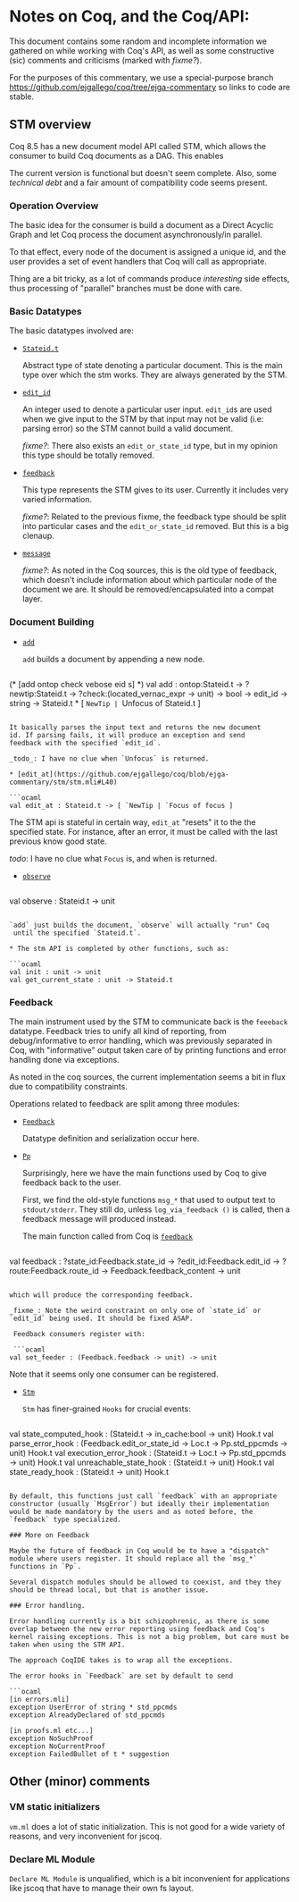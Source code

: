 # Notes on Coq, and the Coq/API:

This document contains some random and incomplete information we
gathered on while working with Coq's API, as well as some constructive
(sic) comments and criticisms (marked with _fixme?_).

For the purposes of this commentary, we use a special-purpose branch
https://github.com/ejgallego/coq/tree/ejga-commentary so links to code
are stable.

## STM overview

Coq 8.5 has a new document model API called STM, which allows the
consumer to build Coq documents as a DAG. This enables

The current version is functional but doesn't seem complete. Also,
some _technical debt_ and a fair amount of compatibility code seems present.

### Operation Overview

The basic idea for the consumer is build a document as a Direct
Acyclic Graph and let Coq process the document asynchronously/in
parallel.

To that effect, every node of the document is assigned a unique id,
and the user provides a set of event handlers that Coq will call as
appropriate.

Thing are a bit tricky, as a lot of commands produce _interesting_
side effects, thus processing of "parallel" branches must be done with
care.

### Basic Datatypes

The basic datatypes involved are:

* [`Stateid.t`](https://github.com/ejgallego/coq/blob/ejga-commentary/lib/stateid.mli)

  Abstract type of state denoting a particular document. This is the
  main type over which the stm works. They are always generated by the STM.

* [`edit_id`](https://github.com/ejgallego/coq/blob/ejga-commentary/lib/feedback.mli#L30-33)

  An integer used to denote a particular user input. `edit_id`s are
  used when we give input to the STM by that input may not be valid
  (i.e: parsing error) so the STM cannot build a valid document.

  _fixme?_: There also exists an `edit_or_state_id` type, but in my
  opinion this type should be totally removed.

* [`feedback`](https://github.com/ejgallego/coq/blob/ejga-commentary/lib/feedback.mli#L37-63)

  This type represents the STM gives to its user. Currently it includes very varied information.

  _fixme?_: Related to the previous fixme, the feedback type should be
  split into particular cases and the `edit_or_state_id` removed. But
  this is a big clenaup.

* [`message`]((https://github.com/ejgallego/coq/blob/ejga-commentary/lib/feedback.mli#L12-22))

  _fixme?_: As noted in the Coq sources, this is the old type of
  feedback, which doesn't include information about which particular
  node of the document we are. It should be removed/encapsulated into
  a compat layer.

### Document Building

* [`add`](https://github.com/ejgallego/coq/blob/ejga-commentary/stm/stm.mli#L22-24)

  `add` builds a document by appending a new node.

   ```ocaml
(* [add ontop check vebose eid s] *)
val add : ontop:Stateid.t -> ?newtip:Stateid.t -> ?check:(located_vernac_expr -> unit) ->
  bool -> edit_id -> string ->
    Stateid.t * [ `NewTip | `Unfocus of Stateid.t ]
   ```

   It basically parses the input text and returns the new document
   id. If parsing fails, it will produce an exception and send
   feedback with the specified `edit_id`.

   _todo_: I have no clue when `Unfocus` is returned.

* [edit_at](https://github.com/ejgallego/coq/blob/ejga-commentary/stm/stm.mli#L40)

   ```ocaml
val edit_at : Stateid.t -> [ `NewTip | `Focus of focus ]
   ```

   The STM api is stateful in certain way, `edit_at` "resets" it to
   the the specified state. For instance, after an error, it must be
   called with the last previous know good state.

   _todo_: I have no clue what `Focus` is, and when is returned.

* [`observe`](https://github.com/ejgallego/coq/blob/ejga-commentary/stm/stm.mli#L45)

   ```ocaml
val observe : Stateid.t -> unit
   ```

   `add` just builds the document, `observe` will actually "run" Coq
    until the specified `Stateid.t`.

* The stm API is completed by other functions, such as:

   ```ocaml
val init : unit -> unit
val get_current_state : unit -> Stateid.t
   ```

### Feedback

The main instrument used by the STM to communicate back is the
`feeeback` datatype. Feedback tries to unify all kind of reporting,
from debug/informative to error handling, which was previously
separated in Coq, with "informative" output taken care of by printing
functions and error handling done via exceptions.

As noted in the coq sources, the current implementation seems a bit in
flux due to compatibility constraints.

Operations related to feedback are split among three modules:

* [`Feedback`](https://github.com/ejgallego/coq/blob/ejga-commentary/lib/feedback.mli)

  Datatype definition and serialization occur here.

* [`Pp`](https://github.com/ejgallego/coq/blob/ejga-commentary/lib/pp.mli#L164)

  Surprisingly, here we have the main functions used by Coq to give
  feedback back to the user.

  First, we find the old-style functions `msg_*` that used to output
  text to `stdout/stderr`. They still do, unless `log_via_feedback
  ()` is called, then a feedback message will produced instead.

  The main function called from Coq is
  [`feedback`](https://github.com/ejgallego/coq/blob/ejga-commentary/lib/pp.mli#L175-178)

  ```ocaml
val feedback :
  ?state_id:Feedback.state_id -> ?edit_id:Feedback.edit_id ->
  ?route:Feedback.route_id -> Feedback.feedback_content -> unit
  ```

  which will produce the corresponding feedback.

  _fixme_: Note the weird constraint on only one of `state_id` or
  `edit_id` being used. It should be fixed ASAP.

   Feedback consumers register with:

   ```ocaml
val set_feeder : (Feedback.feedback -> unit) -> unit
   ```

   Note that it seems only one consumer can be registered.

* [`Stm`](https://github.com/ejgallego/coq/blob/ejga-commentary/stm/stm.mli#L97)

  `Stm` has finer-grained `Hooks` for crucial events:

   ```ocaml
val state_computed_hook    : (Stateid.t -> in_cache:bool -> unit) Hook.t
val parse_error_hook       : (Feedback.edit_or_state_id -> Loc.t -> Pp.std_ppcmds -> unit) Hook.t
val execution_error_hook   : (Stateid.t -> Loc.t -> Pp.std_ppcmds -> unit) Hook.t
val unreachable_state_hook : (Stateid.t -> unit) Hook.t
val state_ready_hook       : (Stateid.t -> unit) Hook.t
   ```

   By default, this functions just call `feedback` with an appropriate
   constructor (usually `MsgError`) but ideally their implementation
   would be made mandatory by the users and as noted before, the
   `feedback` type specialized.

### More on Feedback

Maybe the future of feedback in Coq would be to have a "dispatch"
module where users register. It should replace all the `msg_*`
functions in `Pp`.

Several dispatch modules should be allowed to coexist, and they they
should be thread local, but that is another issue.

### Error handling.

Error handling currently is a bit schizophrenic, as there is some
overlap between the new error reporting using feedback and Coq's
kernel raising exceptions. This is not a big problem, but care must be
taken when using the STM API.

The approach CoqIDE takes is to wrap all the exceptions.

The error hooks in `Feedback` are set by default to send 

```ocaml
[in errors.mli]
exception UserError of string * std_ppcmds
exception AlreadyDeclared of std_ppcmds

[in proofs.ml etc...]
exception NoSuchProof
exception NoCurrentProof
exception FailedBullet of t * suggestion
```

## Other (minor) comments

### VM static initializers

`vm.ml` does a lot of static initialization. This is not good for a
wide variety of reasons, and very inconvenient for jscoq.

### Declare ML Module

`Declare ML Module` is unqualified, which is a bit inconvenient for
applications like jscoq that have to manage their own fs layout.
